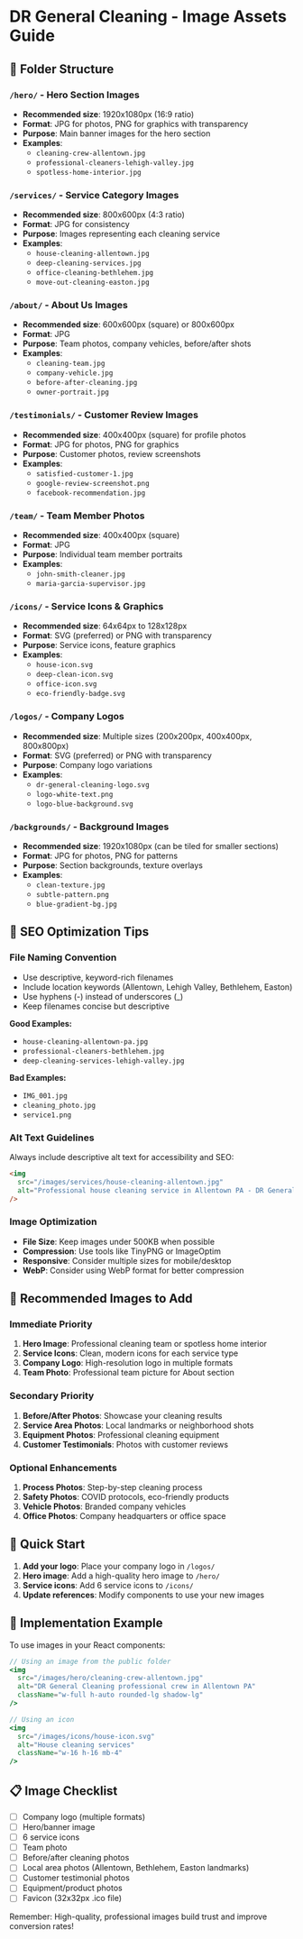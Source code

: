 # DR General Cleaning - Image Assets Guide

## 📁 Folder Structure

### `/hero/` - Hero Section Images
- **Recommended size**: 1920x1080px (16:9 ratio)
- **Format**: JPG for photos, PNG for graphics with transparency
- **Purpose**: Main banner images for the hero section
- **Examples**:
  - `cleaning-crew-allentown.jpg`
  - `professional-cleaners-lehigh-valley.jpg`
  - `spotless-home-interior.jpg`

### `/services/` - Service Category Images
- **Recommended size**: 800x600px (4:3 ratio)
- **Format**: JPG for consistency
- **Purpose**: Images representing each cleaning service
- **Examples**:
  - `house-cleaning-allentown.jpg`
  - `deep-cleaning-services.jpg`
  - `office-cleaning-bethlehem.jpg`
  - `move-out-cleaning-easton.jpg`

### `/about/` - About Us Images
- **Recommended size**: 600x600px (square) or 800x600px
- **Format**: JPG
- **Purpose**: Team photos, company vehicles, before/after shots
- **Examples**:
  - `cleaning-team.jpg`
  - `company-vehicle.jpg`
  - `before-after-cleaning.jpg`
  - `owner-portrait.jpg`

### `/testimonials/` - Customer Review Images
- **Recommended size**: 400x400px (square) for profile photos
- **Format**: JPG for photos, PNG for graphics
- **Purpose**: Customer photos, review screenshots
- **Examples**:
  - `satisfied-customer-1.jpg`
  - `google-review-screenshot.png`
  - `facebook-recommendation.jpg`

### `/team/` - Team Member Photos
- **Recommended size**: 400x400px (square)
- **Format**: JPG
- **Purpose**: Individual team member portraits
- **Examples**:
  - `john-smith-cleaner.jpg`
  - `maria-garcia-supervisor.jpg`

### `/icons/` - Service Icons & Graphics
- **Recommended size**: 64x64px to 128x128px
- **Format**: SVG (preferred) or PNG with transparency
- **Purpose**: Service icons, feature graphics
- **Examples**:
  - `house-icon.svg`
  - `deep-clean-icon.svg`
  - `office-icon.svg`
  - `eco-friendly-badge.svg`

### `/logos/` - Company Logos
- **Recommended size**: Multiple sizes (200x200px, 400x400px, 800x800px)
- **Format**: SVG (preferred) or PNG with transparency
- **Purpose**: Company logo variations
- **Examples**:
  - `dr-general-cleaning-logo.svg`
  - `logo-white-text.png`
  - `logo-blue-background.svg`

### `/backgrounds/` - Background Images
- **Recommended size**: 1920x1080px (can be tiled for smaller sections)
- **Format**: JPG for photos, PNG for patterns
- **Purpose**: Section backgrounds, texture overlays
- **Examples**:
  - `clean-texture.jpg`
  - `subtle-pattern.png`
  - `blue-gradient-bg.jpg`

## 🎯 SEO Optimization Tips

### File Naming Convention
- Use descriptive, keyword-rich filenames
- Include location keywords (Allentown, Lehigh Valley, Bethlehem, Easton)
- Use hyphens (-) instead of underscores (_)
- Keep filenames concise but descriptive

**Good Examples:**
- `house-cleaning-allentown-pa.jpg`
- `professional-cleaners-bethlehem.jpg`
- `deep-cleaning-services-lehigh-valley.jpg`

**Bad Examples:**
- `IMG_001.jpg`
- `cleaning_photo.jpg`
- `service1.png`

### Alt Text Guidelines
Always include descriptive alt text for accessibility and SEO:

```html
<img
  src="/images/services/house-cleaning-allentown.jpg"
  alt="Professional house cleaning service in Allentown PA - DR General Cleaning"
/>
```

### Image Optimization
- **File Size**: Keep images under 500KB when possible
- **Compression**: Use tools like TinyPNG or ImageOptim
- **Responsive**: Consider multiple sizes for mobile/desktop
- **WebP**: Consider using WebP format for better compression

## 📸 Recommended Images to Add

### Immediate Priority
1. **Hero Image**: Professional cleaning team or spotless home interior
2. **Service Icons**: Clean, modern icons for each service type
3. **Company Logo**: High-resolution logo in multiple formats
4. **Team Photo**: Professional team picture for About section

### Secondary Priority
1. **Before/After Photos**: Showcase your cleaning results
2. **Service Area Photos**: Local landmarks or neighborhood shots
3. **Equipment Photos**: Professional cleaning equipment
4. **Customer Testimonials**: Photos with customer reviews

### Optional Enhancements
1. **Process Photos**: Step-by-step cleaning process
2. **Safety Photos**: COVID protocols, eco-friendly products
3. **Vehicle Photos**: Branded company vehicles
4. **Office Photos**: Company headquarters or office space

## 🚀 Quick Start

1. **Add your logo**: Place your company logo in `/logos/`
2. **Hero image**: Add a high-quality hero image to `/hero/`
3. **Service icons**: Add 6 service icons to `/icons/`
4. **Update references**: Modify components to use your new images

## 🔧 Implementation Example

To use images in your React components:

```jsx
// Using an image from the public folder
<img
  src="/images/hero/cleaning-crew-allentown.jpg"
  alt="DR General Cleaning professional crew in Allentown PA"
  className="w-full h-auto rounded-lg shadow-lg"
/>

// Using an icon
<img
  src="/images/icons/house-icon.svg"
  alt="House cleaning services"
  className="w-16 h-16 mb-4"
/>
```

## 📋 Image Checklist

- [ ] Company logo (multiple formats)
- [ ] Hero/banner image
- [ ] 6 service icons
- [ ] Team photo
- [ ] Before/after cleaning photos
- [ ] Local area photos (Allentown, Bethlehem, Easton landmarks)
- [ ] Customer testimonial photos
- [ ] Equipment/product photos
- [ ] Favicon (32x32px .ico file)

Remember: High-quality, professional images build trust and improve conversion rates!
